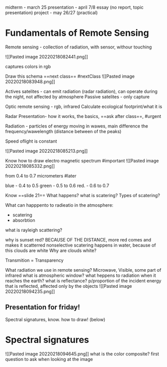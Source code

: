midterm - march 25
presentation  - april 7/8 essay (no report, topic presentation)
project - may 26/27 (practical)

# Fundamentals of Remote Sensing
Remote sensing - collection of radiation, with sensor, withour touching

![[Pasted image 20220218082441.png]]

captures colors in rgb

Draw this schema ==next class== #nextClass
![[Pasted image 20220218083948.png]]

Actives satelites - can emit radiation (radar radiation), can operate during the night, not affected by atmosphere
Passive satelites - only capture

Optic remote sensing -  rgb, infrared
Calculate ecological footprint/what it is

Radar Presentation- how it works, the basics, ==ask after class==, #urgent

Radiation - particles of energy moving in wawes, main difference the frequency/wawelength (distance between of the peaks)

Speed oflight is constant

![[Pasted image 20220218085213.png]]

Know how to draw electro magnetic spectrum #important
![[Pasted image 20220218085332.png]]

from 0.4 to 0.7 micrometers #later

blue - 0.4 to 0.5
green - 0.5 to 0.6
red. - 0.6 to 0.7

Know ==slide 21==
What happens?
what is scatering?
Types of scatering?

 What can happpento to radieatio in the atmosphere:
 - scatering
 - absorbtion

what is rayleigh scattering?

why is sunset red? BECAUSE OF THE DISTANCE, more red comes and makes it scatterred
nonselective scatering happens in water, because of this clouds are white
Why are clouds white?

Transmition = Transparency

What radiation we use in remote sensing? Microwave, Visible, some part of infrared
what is atmospheric window?
what heppens to radiation when it reaches the earth?
what is reflectance? p/proportion of the incident energy that is reflected, affected only by the objects
![[Pasted image 20220218094235.png]]
## Presentation for friday!
Spectral signatures, know. how to draw! (below)
# Spectral signatures
![[Pasted image 20220218094645.png]]
what is the color composite? first question to ask when looking at the image

